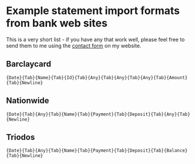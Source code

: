 # Example statement import formats from bank web sites

This is a very short list - if you have any that work well, please feel free to send them to me using the [contact form](http://www.trumphurst.com/contact.php) on my website.

## Barclaycard

    {Date}{Tab}{Name}{Tab}{Id}{Tab}{Any}{Tab}{Any}{Tab}{Any}{Tab}{Amount}{Tab}{Newline}

## Nationwide

    {Date}{Tab}{Any}{Tab}{Name}{Tab}{Payment}{Tab}{Deposit}{Tab}{Any}{Tab}{Newline}

## Triodos

    {Date}{Tab}{Any}{Tab}{Name}{Tab}{Payment}{Tab}{Deposit}{Tab}{Balance}{Tab}{Newline}

